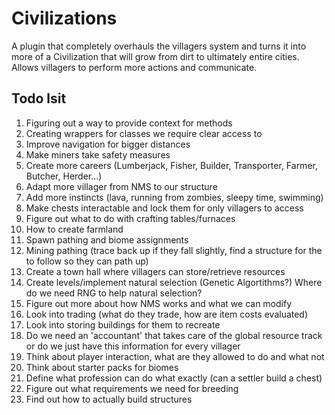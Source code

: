 # Civilizations
A plugin that completely overhauls the villagers system and turns it into more of a Civilization that will
grow from dirt to ultimately entire cities. Allows villagers to perform more actions
and communicate. 

## Todo lsit
1. Figuring out a way to provide context for methods
2. Creating wrappers for classes we require clear access to
3. Improve navigation for bigger distances
4. Make miners take safety measures
5. Create more careers (Lumberjack, Fisher, Builder, Transporter, Farmer, Butcher, Herder...)
6. Adapt more villager from NMS to our structure
7. Add more instincts (lava, running from zombies, sleepy time, swimming)
8. Make chests interactable and lock them for only villagers to access
9. Figure out what to do with crafting tables/furnaces
10. How to create farmland
11. Spawn pathing and biome assignments
12. Mining pathing (trace back up if they fall slightly, find a structure for the to follow so they can path up)
13. Create a town hall where villagers can store/retrieve resources
14. Create levels/implement natural selection (Genetic Algortithms?) Where do we need RNG to help natural selection?
15. Figure out more about how NMS works and what we can modify
16. Look into trading (what do they trade, how are item costs evaluated)
17. Look into storing buildings for them to recreate
18. Do we need an 'accountant' that takes care of the global resource track or do we just have this information for every villager
19. Think about player interaction, what are they allowed to do and what not
20. Think about starter packs for biomes
21. Define what profession can do what exactly (can a settler build a chest)
22. Figure out what requirements we need for breeding
23. Find out how to actually build structures
